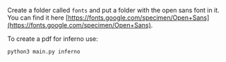 Create a folder called ```fonts``` and put a folder with the open sans font in it.
You can find it here [https://fonts.google.com/specimen/Open+Sans](https://fonts.google.com/specimen/Open+Sans).

To create a pdf for inferno use:
```python
python3 main.py inferno
```